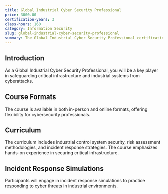 ```yaml
---
title: Global Industrial Cyber Security Professional
price: 3000.00
certification-years: 3
class-hours: 160
category: Information Security
slug: global-industrial-cyber-security-professional
summary: The Global Industrial Cyber Security Professional certification is designed for professionals specializing in securing industrial control systems (ICS) and critical infrastructure. This comprehensive course covers ICS security, risk assessment, and incident response. It equips candidates with the skills needed to protect critical industrial assets from cyber threats.
---
```


## Introduction

As a Global Industrial Cyber Security Professional, you will be a key player in safeguarding critical infrastructure and industrial systems from cyberattacks.

## Course Formats

The course is available in both in-person and online formats, offering flexibility for cybersecurity professionals.

## Curriculum

The curriculum includes industrial control system security, risk assessment methodologies, and incident response strategies. The course emphasizes hands-on experience in securing critical infrastructure.

## Incident Response Simulations

Participants will engage in incident response simulations to practice responding to cyber threats in industrial environments.

